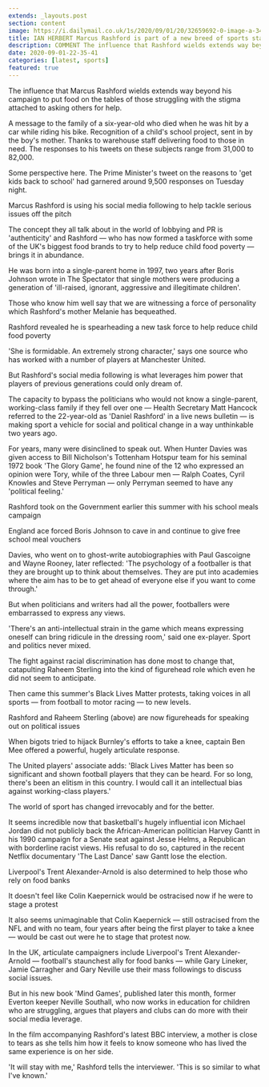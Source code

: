 ```yaml
---
extends: _layouts.post
section: content
image: https://i.dailymail.co.uk/1s/2020/09/01/20/32659692-0-image-a-34_1598990156845.jpg 
title: IAN HERBERT Marcus Rashford is part of a new breed of sports stars no longer afraid to speak out 
description: COMMENT The influence that Rashford wields extends way beyond his campaign to put food on the tables of those struggling with the stigma attached to asking others for help. 
date: 2020-09-01-22-35-41 
categories: [latest, sports] 
featured: true 
--- 
```

The influence that Marcus Rashford wields extends way beyond his campaign to put food on the tables of those struggling with the stigma attached to asking others for help.

A message to the family of a six-year-old who died when he was hit by a car while riding his bike. Recognition of a child's school project, sent in by the boy's mother. Thanks to warehouse staff delivering food to those in need. The responses to his tweets on these subjects range from 31,000 to 82,000.

Some perspective here. The Prime Minister's tweet on the reasons to 'get kids back to school' had garnered around 9,500 responses on Tuesday night.

Marcus Rashford is using his social media following to help tackle serious issues off the pitch

The concept they all talk about in the world of lobbying and PR is 'authenticity' and Rashford — who has now formed a taskforce with some of the UK's biggest food brands to try to help reduce child food poverty — brings it in abundance.

He was born into a single-parent home in 1997, two years after Boris Johnson wrote in The Spectator that single mothers were producing a generation of 'ill-raised, ignorant, aggressive and illegitimate children'.

Those who know him well say that we are witnessing a force of personality which Rashford's mother Melanie has bequeathed.

Rashford revealed he is spearheading a new task force to help reduce child food poverty

'She is formidable. An extremely strong character,' says one source who has worked with a number of players at Manchester United.

But Rashford's social media following is what leverages him power that players of previous generations could only dream of.

The capacity to bypass the politicians who would not know a single-parent, working-class family if they fell over one — Health Secretary Matt Hancock referred to the 22-year-old as 'Daniel Rashford' in a live news bulletin — is making sport a vehicle for social and political change in a way unthinkable two years ago.

For years, many were disinclined to speak out. When Hunter Davies was given access to Bill Nicholson's Tottenham Hotspur team for his seminal 1972 book 'The Glory Game', he found nine of the 12 who expressed an opinion were Tory, while of the three Labour men — Ralph Coates, Cyril Knowles and Steve Perryman — only Perryman seemed to have any 'political feeling.'

Rashford took on the Government earlier this summer with his school meals campaign

England ace forced Boris Johnson to cave in and continue to give free school meal vouchers

Davies, who went on to ghost-write autobiographies with Paul Gascoigne and Wayne Rooney, later reflected: 'The psychology of a footballer is that they are brought up to think about themselves. They are put into academies where the aim has to be to get ahead of everyone else if you want to come through.'

But when politicians and writers had all the power, footballers were embarrassed to express any views.

'There's an anti-intellectual strain in the game which means expressing oneself can bring ridicule in the dressing room,' said one ex-player. Sport and politics never mixed.

The fight against racial discrimination has done most to change that, catapulting Raheem Sterling into the kind of figurehead role which even he did not seem to anticipate.

Then came this summer's Black Lives Matter protests, taking voices in all sports — from football to motor racing — to new levels.

Rashford and Raheem Sterling (above) are now figureheads for speaking out on political issues

When bigots tried to hijack Burnley's efforts to take a knee, captain Ben Mee offered a powerful, hugely articulate response.

The United players' associate adds: 'Black Lives Matter has been so significant and shown football players that they can be heard. For so long, there's been an elitism in this country. I would call it an intellectual bias against working-class players.'

The world of sport has changed irrevocably and for the better.

It seems incredible now that basketball's hugely influential icon Michael Jordan did not publicly back the African-American politician Harvey Gantt in his 1990 campaign for a Senate seat against Jesse Helms, a Republican with borderline racist views. His refusal to do so, captured in the recent Netflix documentary 'The Last Dance' saw Gantt lose the election.

Liverpool's Trent Alexander-Arnold is also determined to help those who rely on food banks

It doesn't feel like Colin Kaepernick would be ostracised now if he were to stage a protest

It also seems unimaginable that Colin Kaepernick — still ostracised from the NFL and with no team, four years after being the first player to take a knee — would be cast out were he to stage that protest now.

In the UK, articulate campaigners include Liverpool's Trent Alexander-Arnold — football's staunchest ally for food banks — while Gary Lineker, Jamie Carragher and Gary Neville use their mass followings to discuss social issues.

But in his new book 'Mind Games', published later this month, former Everton keeper Neville Southall, who now works in education for children who are struggling, argues that players and clubs can do more with their social media leverage.

In the film accompanying Rashford's latest BBC interview, a mother is close to tears as she tells him how it feels to know someone who has lived the same experience is on her side.

'It will stay with me,' Rashford tells the interviewer. 'This is so similar to what I've known.'

